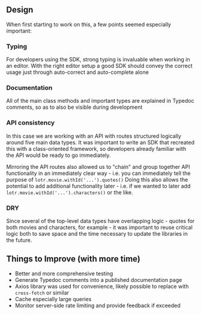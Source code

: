 ## Design

When first starting to work on this, a few points seemed especially important:
### Typing
For developers using the SDK, strong typing is invaluable when working in an editor. With the right editor setup a good SDK should convey the correct usage just through auto-correct and auto-complete alone

### Documentation

All of the main class methods and important types are explained in Typedoc comments, so as to also be visible during development

### API consistency

In this case we are working with an API with routes structured logically around five main data types. It was important to write an SDK that recreated this with a class-oriented framework, so developers already familiar with the API would be ready to go immediately.

Mirroring the API routes also allowed us to "chain" and group together API functionality in an immediately clear way - i.e. you can immediately tell the purpose of ```lotr.movie.withId('...').quotes()``` Doing this also allows the potential to add additional functionality later - i.e. if we wanted to later add ```lotr.movie.withId('...').characters()``` or the like.

### DRY

Since several of the top-level data types have overlapping logic - quotes for both movies and characters, for example - it was important to reuse critical logic both to save space and the time necessary to update the libraries in the future.

## Things to Improve (with more time)
- Better and more comprehensive testing
- Generate Typedoc comments into a published documentation page
- Axios library was used for convenience, likely possible to replace with ```cross-fetch``` or similar
- Cache especially large queries
- Monitor server-side rate limiting and provide feedback if exceeded
